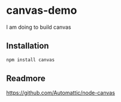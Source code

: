 # canvas-demo
I am doing to build canvas 

## Installation
```sh
npm install canvas
```
## Readmore
https://github.com/Automattic/node-canvas
